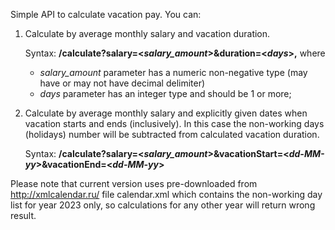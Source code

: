 Simple API to calculate vacation pay. You can:

1. Calculate by average monthly salary and vacation duration. 

   Syntax: **/calculate?salary=<_salary_amount_>&duration=<_days_>,** where
   - _salary_amount_ parameter has a numeric non-negative type (may have or may not have decimal delimiter)
   - _days_ parameter has an integer type and should be 1 or more;

2. Calculate by average monthly salary and explicitly given dates when vacation starts and ends (inclusively). In this 
case the non-working days (holidays) number will be subtracted from calculated vacation duration. 

   Syntax:
   **/calculate?salary=<_salary_amount_>&vacationStart=<_dd-MM-yy_>&vacationEnd=<_dd-MM-yy_>**

Please note that current version uses pre-downloaded from http://xmlcalendar.ru/ file calendar.xml which contains 
the non-working day list for year 2023 only, so calculations for any other year will return wrong result.